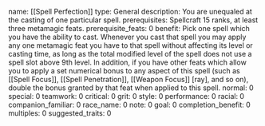 name: [[Spell Perfection]]
type: General
description: You are unequaled at the casting of one particular spell.
prerequisites: Spellcraft 15 ranks, at least three metamagic feats.
prerequisite_feats: 0
benefit: Pick one spell which you have the ability to cast. Whenever you cast that spell you may apply any one metamagic feat you have to that spell without affecting its level or casting time, as long as the total modified level of the spell does not use a spell slot above 9th level. In addition, if you have other feats which allow you to apply a set numerical bonus to any aspect of this spell (such as [[Spell Focus]], [[Spell Penetration]], [[Weapon Focus]] [ray], and so on), double the bonus granted by that feat when applied to this spell.
normal: 0
special: 0
teamwork: 0
critical: 0
grit: 0
style: 0
performance: 0
racial: 0
companion_familiar: 0
race_name: 0
note: 0
goal: 0
completion_benefit: 0
multiples: 0
suggested_traits: 0
